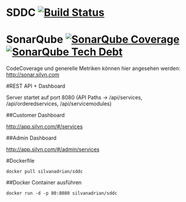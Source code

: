 # SDDC [![Build Status](https://magnum.travis-ci.com/silvanadrian/SDDC.svg?token=oDB79Cz1oFYjcyRt63K2&branch=master)](https://magnum.travis-ci.com/silvanadrian/SDDC)


# SonarQube [![SonarQube Coverage](https://img.shields.io/sonar/http/sonar.silvn.com/SDDC:SDDC/coverage.svg)](http://sonar.silvn.com/dashboard/index/1) [![SonarQube Tech Debt](https://img.shields.io/sonar/http/sonar.silvn.com/SDDC:SDDC/tech_debt.svg)](http://sonar.silvn.com/dashboard/index/1)
CodeCoverage und generelle Metriken können hier angesehen werden:
<a href="http://sonar.silvn.com">http://sonar.silvn.com</a>

#REST API + Dashboard

Server startet auf port 8080 (API Paths -> /api/services, /api/orderedservices, /api/servicemodules)

##Customer Dashboard

<a href="http://app.silvn.com/#/services">http://app.silvn.com/#/services</a>

##Admin Dashboard

<a href="http://app.silvn.com/#/admin/services">http://app.silvn.com/#/admin/services</a>

#Dockerfile

```
docker pull silvanadrian/sddc
```

##Docker Container ausführen

```
docker run -d -p 80:8080 silvanadrian/sddc
```
